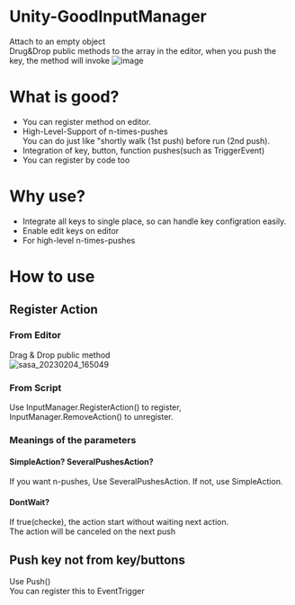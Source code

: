 # Unity-GoodInputManager  
Attach to an empty object  
Drug&Drop public methods to the array in the editor, when you push the key, the method will invoke
![image](https://user-images.githubusercontent.com/101827492/216754996-143fba0c-582c-405c-8734-3a407c64d45b.png)

# What is good?
* You can register method on editor. 
* High-Level-Support of n-times-pushes  
You can do just like "shortly walk (1st push) before run (2nd push).
* Integration of key, button, function pushes(such as TriggerEvent)
* You can register by code too

# Why use?
* Integrate all keys to single place, so can handle key configration easily.
* Enable edit keys on editor
* For high-level n-times-pushes

# How to use
## Register Action
### From Editor
Drag & Drop public method  
![sasa_20230204_165049](https://user-images.githubusercontent.com/101827492/216755894-2627dd95-7542-4dce-a908-dfe1bfab99a2.gif)
  
### From Script
Use InputManager.RegisterAction() to register, InputManager.RemoveAction() to unregister.
  
### Meanings of the parameters
#### SimpleAction? SeveralPushesAction?
If you want n-pushes, Use SeveralPushesAction. If not, use SimpleAction.  

#### DontWait?
If true(checke), the action start without waiting next action.  
The action will be canceled on the next push

## Push key not from key/buttons
Use Push()  
You can register this to EventTrigger
